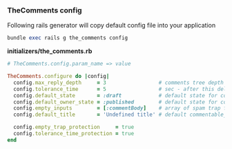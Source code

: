 ### TheComments config

Following rails generator will copy default config file into your application

```ruby
bundle exec rails g the_comments config
```

**initializers/the_comments.rb**

```ruby
# TheComments.config.param_name => value

TheComments.configure do |config|
  config.max_reply_depth     = 3                 # comments tree depth
  config.tolerance_time      = 5                 # sec - after this delay user can post a comment
  config.default_state       = :draft            # default state for comment
  config.default_owner_state = :published        # default state for comment for Moderator
  config.empty_inputs        = [:commentBody]    # array of spam trap fields
  config.default_title       = 'Undefined title' # default commentable_title for denormalization

  config.empty_trap_protection     = true
  config.tolerance_time_protection = true
end
```
